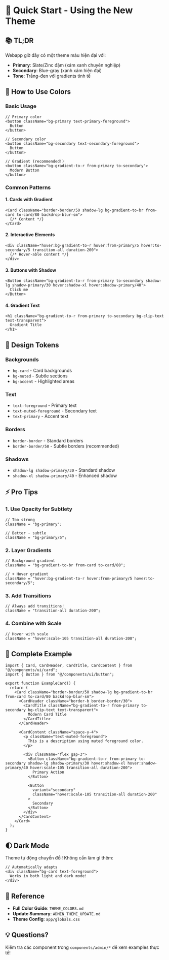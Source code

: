 # 🚀 Quick Start - Using the New Theme

## 📚 TL;DR

Webapp giờ đây có một theme màu hiện đại với:

- **Primary**: Slate/Zinc đậm (xám xanh chuyên nghiệp)
- **Secondary**: Blue-gray (xanh xám hiện đại)
- **Tone**: Trắng-đen với gradients tinh tế

## 🎨 How to Use Colors

### Basic Usage

```tsx
// Primary color
<button className="bg-primary text-primary-foreground">
  Button
</button>

// Secondary color
<button className="bg-secondary text-secondary-foreground">
  Button
</button>

// Gradient (recommended!)
<button className="bg-gradient-to-r from-primary to-secondary">
  Modern Button
</button>
```

### Common Patterns

#### 1. Cards with Gradient

```tsx
<Card className="border-border/50 shadow-lg bg-gradient-to-br from-card to-card/80 backdrop-blur-sm">
  {/* Content */}
</Card>
```

#### 2. Interactive Elements

```tsx
<div className="hover:bg-gradient-to-r hover:from-primary/5 hover:to-secondary/5 transition-all duration-200">
  {/* Hover-able content */}
</div>
```

#### 3. Buttons with Shadow

```tsx
<Button className="bg-gradient-to-r from-primary to-secondary shadow-lg shadow-primary/30 hover:shadow-xl hover:shadow-primary/40">
  Click me
</Button>
```

#### 4. Gradient Text

```tsx
<h1 className="bg-gradient-to-r from-primary to-secondary bg-clip-text text-transparent">
  Gradient Title
</h1>
```

## 🎯 Design Tokens

### Backgrounds

- `bg-card` - Card backgrounds
- `bg-muted` - Subtle sections
- `bg-accent` - Highlighted areas

### Text

- `text-foreground` - Primary text
- `text-muted-foreground` - Secondary text
- `text-primary` - Accent text

### Borders

- `border-border` - Standard borders
- `border-border/50` - Subtle borders (recommended)

### Shadows

- `shadow-lg shadow-primary/30` - Standard shadow
- `shadow-xl shadow-primary/40` - Enhanced shadow

## ⚡ Pro Tips

### 1. Use Opacity for Subtlety

```tsx
// Too strong
className = "bg-primary";

// Better - subtle
className = "bg-primary/5";
```

### 2. Layer Gradients

```tsx
// Background gradient
className = "bg-gradient-to-br from-card to-card/80";

// + Hover gradient
className = "hover:bg-gradient-to-r hover:from-primary/5 hover:to-secondary/5";
```

### 3. Add Transitions

```tsx
// Always add transitions!
className = "transition-all duration-200";
```

### 4. Combine with Scale

```tsx
// Hover with scale
className = "hover:scale-105 transition-all duration-200";
```

## 🎨 Complete Example

```tsx
import { Card, CardHeader, CardTitle, CardContent } from "@/components/ui/card";
import { Button } from "@/components/ui/button";

export function ExampleCard() {
  return (
    <Card className="border-border/50 shadow-lg bg-gradient-to-br from-card to-card/80 backdrop-blur-sm">
      <CardHeader className="border-b border-border/30">
        <CardTitle className="bg-gradient-to-r from-primary to-secondary bg-clip-text text-transparent">
          Modern Card Title
        </CardTitle>
      </CardHeader>

      <CardContent className="space-y-4">
        <p className="text-muted-foreground">
          This is a description using muted foreground color.
        </p>

        <div className="flex gap-3">
          <Button className="bg-gradient-to-r from-primary to-secondary shadow-lg shadow-primary/30 hover:shadow-xl hover:shadow-primary/40 hover:scale-105 transition-all duration-200">
            Primary Action
          </Button>

          <Button
            variant="secondary"
            className="hover:scale-105 transition-all duration-200"
          >
            Secondary
          </Button>
        </div>
      </CardContent>
    </Card>
  );
}
```

## 🌓 Dark Mode

Theme tự động chuyển đổi! Không cần làm gì thêm:

```tsx
// Automatically adapts
<div className="bg-card text-foreground">
  Works in both light and dark mode!
</div>
```

## 📖 Reference

- **Full Color Guide**: `THEME_COLORS.md`
- **Update Summary**: `ADMIN_THEME_UPDATE.md`
- **Theme Config**: `app/globals.css`

## 💡 Questions?

Kiểm tra các component trong `components/admin/*` để xem examples thực tế!
